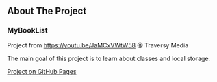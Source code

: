 ## About The Project

### MyBookList

Project from https://youtu.be/JaMCxVWtW58 @ Traversy Media

The main goal of this project is to learn about classes and local storage. 

[Project on GitHub Pages](https://renatoamreis1987.github.io/MyBookList/)